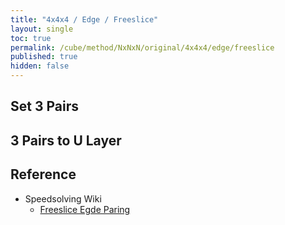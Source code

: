 ```yaml
---
title: "4x4x4 / Edge / Freeslice"
layout: single
toc: true
permalink: /cube/method/NxNxN/original/4x4x4/edge/freeslice
published: true
hidden: false
---
```


<head>
  <base target="_blank">
  <link
    rel   = "stylesheet"
    type  = "text/css"
    href  = "/assets/css/twisty/NxNxN/4x4x4.css"
  >
  <script
    src   = "https://cdn.cubing.net/js/cubing/twisty"
    type  = "module"
    defer
  ></script>
</head>



## Set 3 Pairs

<div class="twisty-wrapper">
  <twisty-player
    dark-mode                 = "dark"
    background                = "none"
    puzzle                    = "4x4x4"
    experimental-stickering   = "F2L"
    alg                       = "L' U L F' U F y U' F R' F' R y F' R F R' u' y y"
    experimental-setup-alg    = "2U R U R' y' R U R' z2 L' U L y2 F' U F 2U F' U F F U' F' 2U R U' R' L' U L z2 y R U' R' y R U2 R'"
    experimental-setup-anchor = "start"
    tempo-scale               = "1.3"
  ></twisty-player>
</div>



## 3 Pairs to U Layer

<div class="twisty-wrapper">
  <twisty-player
    dark-mode                 = "dark"
    background                = "none"
    puzzle                    = "4x4x4"
    experimental-stickering   = "F2L"
    alg                       = "R U' R' y R U' R' y R U R' y"
    experimental-setup-alg    = "2U R U R' y' R U R' z2 L' U L y2 F' U F 2U F' U F F U' F' 2U R U' R' L' U L z2 y R U' R' y R U2 R' 2U' L' U L F' U F y U' F R' F' R y F' R F R' u' y y"
    experimental-setup-anchor = "start"
    tempo-scale               = "1.3"
  ></twisty-player>
</div>



## Reference

- Speedsolving Wiki
  - [Freeslice Egde Paring](https://www.speedsolving.com/wiki/index.php/Edge_pairing#Freeslice_edge_pairing)
